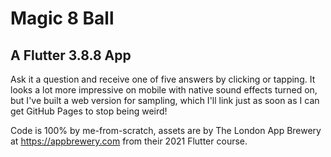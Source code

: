 # Magic 8 Ball

## A Flutter 3.8.8 App

Ask it a question and receive one of five answers by clicking or tapping. It looks a lot more impressive on mobile with native sound effects turned on, but I've built a web version for sampling, which I'll link just as soon as I can get GitHub Pages to stop being weird!

Code is 100% by me-from-scratch, assets are by The London App Brewery at https://appbrewery.com from their 2021 Flutter course.
